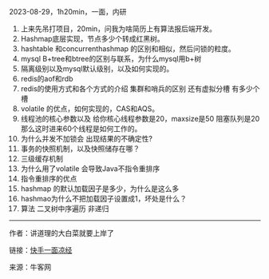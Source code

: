 2023-08-29，1h20min，一面，内研

1. 上来先吊打项目，20min，问我为啥简历上有算法报后端开发。
2. Hashmap底层实现，节点多少个转成红黑树。
3. hashtable 和concurrenthashmap 的区别和相似，然后问锁的粒度。
4. mysql  B+tree和btree的区别与联系，为什么mysql用b+树
5. 隔离级别以及mysql默认级别，以及如何实现的。
6. redis的aof和rdb
7. redis的使用方式和各个方式的介绍 集群和哨兵的区别 还有虚拟分槽 有多少个槽
8. volatile 的优点，如何实现的，CAS和AQS。
9. 线程池的核心参数以及 给你核心线程参数是20，maxsize是50   阻塞队列是20  那么这时进来60个线程是如何工作的。
10. 为什么并发不加锁会 出现结果的不确定性?
11. 事务的快照机制，以及快照储存在哪？
12. 三级缓存机制
13. 为什么用了volatile 会导致Java不指令重排序
14. 指令重排序的优点
15. hashmap 的默认加载因子是多少，为什么是这么多
16. hashmao为什么不把加载因子设置成1，坏处是什么？
17. 算法  二叉树中序遍历 非递归

------
作者：讲道理的大白菜就要上岸了

链接：[快手一面凉经](https://www.nowcoder.com/feed/main/detail/76c3e013124e4d9490dc593059aa0ea4)

来源：牛客网